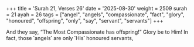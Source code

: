 +++
title = 'Surah 21, Verses 26'
date = '2025-08-30'
weight = 2509
surah = 21
ayah = 26
tags = ["angel", "angels", "compassionate", "fact", "glory", "honoured", "offspring", "only", "say", "servant", "servants"]
+++

And they say, “The Most Compassionate has offspring!” Glory be to Him! In fact, those ˹angels˺ are only ˹His˺ honoured servants,